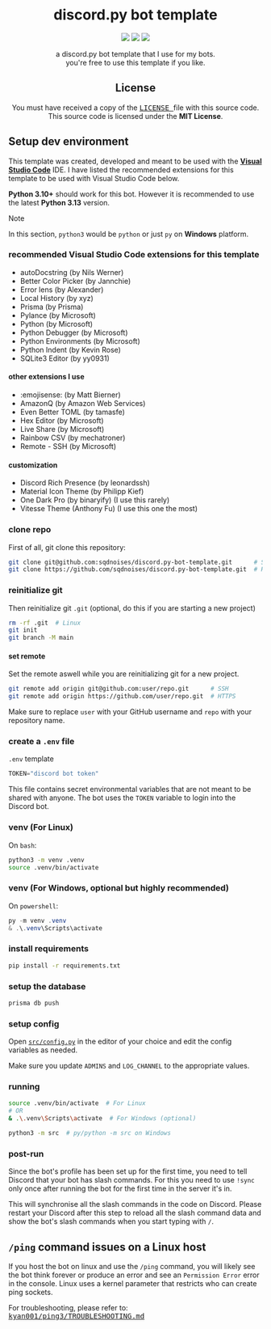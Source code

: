 <div align="center">

# discord.py bot template

[![](https://img.shields.io/badge/Python-3.10+-FFD43B?labelColor=306998&style=for-the-badge&logo=python&logoColor=white)](https://python.org)
[![](https://img.shields.io/badge/License-MIT-009900?style=for-the-badge&labelColor=111111)](LICENSE)
[![](https://img.shields.io/badge/code_style-black-000000?style=for-the-badge&labelColor=FFFFFF)](https://github.com/psf/black)

a discord.py bot template that I use for my bots.\
you're free to use this template if you like.

## License
You must have received a copy of the [<kbd> LICENSE </kbd>](LICENSE) file with this source code.\
This source code is licensed under the **MIT License**.

</div>

## Setup dev environment
This template was created, developed and meant to be used with the [**Visual Studio Code**](https://code.visualstudio.com/) IDE. I have listed the recommended extensions for this template to be used with Visual Studio Code below.

**Python 3.10+** should work for this bot. However it is recommended to use the latest **Python 3.13** version.

> [!NOTE]
> In this section, `python3` would be `python` or just `py` on **Windows** platform.

### recommended Visual Studio Code extensions for this template
- autoDocstring (by Nils Werner)
- Better Color Picker (by Jannchie)
- Error lens (by Alexander)
- Local History (by xyz)
- Prisma (by Prisma)
- Pylance (by Microsoft)
- Python (by Microsoft)
- Python Debugger (by Microsoft)
- Python Environments (by Microsoft)
- Python Indent (by Kevin Rose)
- SQLite3 Editor (by yy0931)

#### other extensions I use
- :emojisense: (by Matt Bierner)
- AmazonQ (by Amazon Web Services)
- Even Better TOML (by tamasfe)
- Hex Editor (by Microsoft)
- Live Share (by Microsoft)
- Rainbow CSV (by mechatroner)
- Remote - SSH (by Microsoft)

#### customization
- Discord Rich Presence (by leonardssh)
- Material Icon Theme (by Philipp Kief)
- One Dark Pro (by binaryify) (I use this rarely)
- Vitesse Theme (Anthony Fu) (I use this one the most)

### clone repo
First of all, git clone this repository:
```bash
git clone git@github.com:sqdnoises/discord.py-bot-template.git      # SSH
git clone https://github.com/sqdnoises/discord.py-bot-template.git  # HTTPS
```

### reinitialize git
Then reinitialize git `.git` (optional, do this if you are starting a new project)
```bash
rm -rf .git  # Linux
git init
git branch -M main
```

#### set remote
Set the remote aswell while you are reinitializing git for a new project.
```bash
git remote add origin git@github.com:user/repo.git      # SSH
git remote add origin https://github.com/user/repo.git  # HTTPS
```

Make sure to replace `user` with your GitHub username and `repo` with your repository name.

### create a `.env` file
`.env` template
```python
TOKEN="discord bot token"
```

This file contains secret environmental variables that are not meant to be shared with anyone.
The bot uses the `TOKEN` variable to login into the Discord bot.

### venv (For Linux)
On `bash`:
```bash
python3 -m venv .venv
source .venv/bin/activate
```

### venv (For Windows, optional but highly recommended)
On `powershell`:
```powershell
py -m venv .venv
& .\.venv\Scripts\activate
```

### install requirements
```bash
pip install -r requirements.txt
```

### setup the database
```bash
prisma db push
```

### setup config
Open [`src/config.py`](src/config.py) in the editor of your choice and edit the config variables as needed.

Make sure you update `ADMINS` and `LOG_CHANNEL` to the appropriate values.

### running
```bash
source .venv/bin/activate  # For Linux
# OR
& .\.venv\Scripts\activate  # For Windows (optional)

python3 -m src  # py/python -m src on Windows
```

### post-run
Since the bot's profile has been set up for the first time, you need to tell Discord that your bot has slash commands.
For this you need to use `!sync` only once after running the bot for the first time in the server it's in.

This will synchronise all the slash commands in the code on Discord. Please restart your Discord after this step to reload all the slash command data and show the bot's slash commands when you start typing with `/`.

## `/ping` command issues on a Linux host
If you host the bot on linux and use the `/ping` command, you will likely see the bot think forever or produce an error and see an `Permission Error` error in the console.
Linux uses a kernel parameter that restricts who can create ping sockets.

For troubleshooting, please refer to: [<kbd> kyan001/ping3/TROUBLESHOOTING.md </kbd>](https://github.com/kyan001/ping3/blob/master/TROUBLESHOOTING.md)
